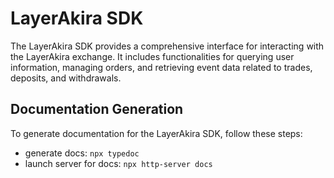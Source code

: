 # LayerAkira SDK

The LayerAkira SDK provides a comprehensive interface for interacting with the LayerAkira exchange. It includes functionalities for querying user information, managing orders, and retrieving event data related to trades, deposits, and withdrawals.

## Documentation Generation

To generate documentation for the LayerAkira SDK, follow these steps:
* generate docs: ```npx typedoc```
* launch server for docs:  ```npx http-server docs```

